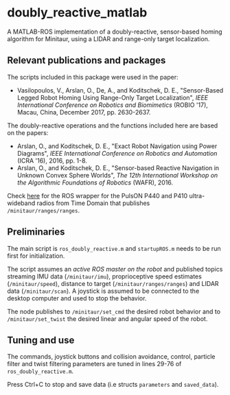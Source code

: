 # doubly_reactive_matlab
A MATLAB-ROS implementation of a doubly-reactive, sensor-based homing algorithm for Minitaur, using a LIDAR and range-only target localization.

## Relevant publications and packages
The scripts included in this package were used in the paper:
* Vasilopoulos, V., Arslan, O., De, A., and Koditschek, D. E., "Sensor-Based Legged Robot Homing Using Range-Only Target Localization", *IEEE International Conference on Robotics and Biomimetics* (ROBIO '17), Macau, China, December 2017, pp. 2630-2637.

The doubly-reactive operations and the functions included here are based on the papers:
* Arslan, O., and Koditschek, D. E., "Exact Robot Navigation using Power Diagrams", *IEEE International Conference on Robotics and Automation* (ICRA '16), 2016, pp. 1-8.
* Arslan, O., and Koditschek, D. E., "Sensor-based Reactive Navigation in Unknown Convex Sphere Worlds", *The 12th International Workshop on the Algorithmic Foundations of Robotics* (WAFR), 2016.

Check [here](https://github.com/vvasilo/pulson_ros) for the ROS wrapper for the PulsON P440 and P410 ultra-wideband radios from Time Domain that publishes `/minitaur/ranges/ranges`.

## Preliminaries
The main script is `ros_doubly_reactive.m` and `startupROS.m` needs to be run first for initialization. 

The script assumes an *active ROS master on the robot* and published topics streaming IMU data (`/minitaur/imu`), proprioceptive speed estimates (`/minitaur/speed`), distance to target (`/minitaur/ranges/ranges`) and LIDAR data (`/minitaur/scan`). A joystick is assumed to be connected to the desktop computer and used to stop the behavior.

The node publishes to `/minitaur/set_cmd` the desired robot behavior and to `/minitaur/set_twist` the desired linear and angular speed of the robot.

## Tuning and use
The commands, joystick buttons and collision avoidance, control, particle filter and twist filtering parameters are tuned in lines 29-76 of `ros_doubly_reactive.m`. 

Press Ctrl+C to stop and save data (i.e structs `parameters` and `saved_data`).